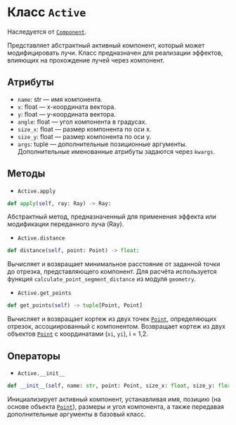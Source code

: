 # Класс `Active`

Наследуется от [`Component`](abcComponent.md).

Представляет абстрактный активный компонент, который может модифицировать лучи.
Класс предназначен для реализации эффектов, влияющих на прохождение лучей через компонент.

## Атрибуты

- `name`: str — имя компонента.
- `x`: float — x-координата вектора.
- `y`: float — y-координата вектора.
- `angle`: float — угол компонента в градусах.
- `size_x`: float — размер компонента по оси x.
- `size_y`: float — размер компонента по оси y.
- `args`: tuple — дополнительные позиционные аргументы.
  Дополнительные именованные атрибуты задаются через `kwargs`.

## Методы

- `Active.apply`

```Python
def apply(self, ray: Ray) -> Ray:
```

Абстрактный метод, предназначенный для применения эффекта или модификации переданного луча (Ray).

- `Active.distance`

```Python
def distance(self, point: Point) -> float:
```
Вычисляет и возвращает минимальное расстояние от заданной точки до отрезка, представляющего компонент.
Для расчёта используется функция `calculate_point_segment_distance` из модуля `geometry`.

- `Active.get_points`

```Python
def get_points(self) -> tuple[Point, Point]
```
Вычисляет и возвращает кортеж из двух точек [`Point`](Point.md), определяющих отрезок, ассоциированный с компонентом.
Возвращает кортеж из двух объектов [`Point`](Point.md) с координатами (`xi`, `yi`), i = 1,2.

## Операторы

- `Active.__init__`

```Python
def __init__(self, name: str, point: Point, size_x: float, size_y: float, angle: float, *args, **kwargs)
```
Инициализирует активный компонент, устанавливая имя, позицию (на основе объекта [`Point`](Point.md)),
размеры и угол компонента, а также передавая дополнительные аргументы в базовый класс.

